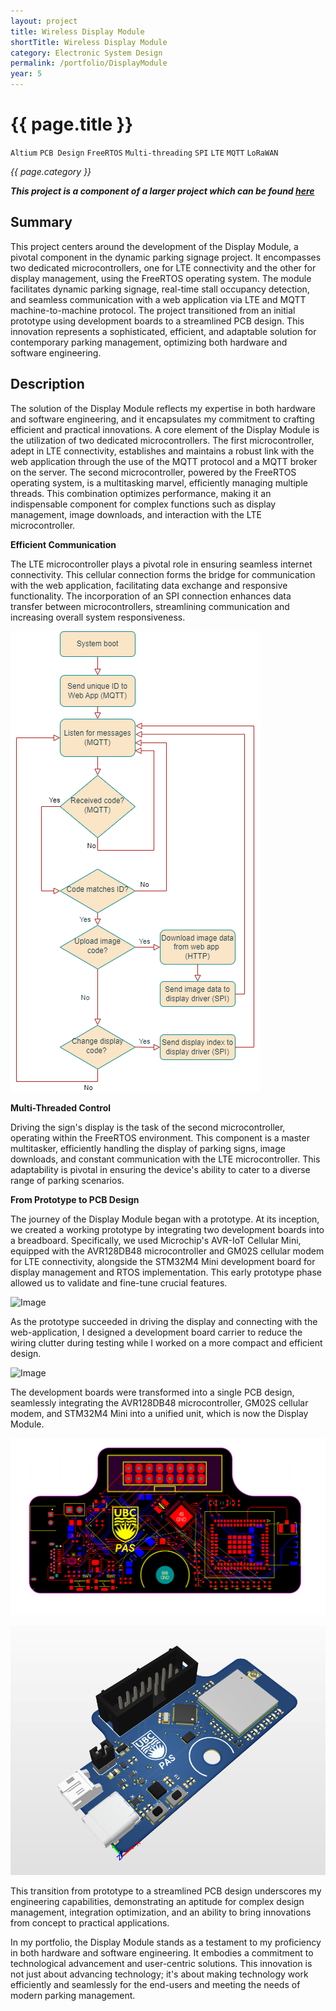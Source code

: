 ```yaml
---
layout: project
title: Wireless Display Module
shortTitle: Wireless Display Module
category: Electronic System Design
permalink: /portfolio/DisplayModule
year: 5
---
```



# {{ page.title }}

`Altium` `PCB Design` `FreeRTOS` `Multi-threading` `SPI` `LTE` `MQTT` `LoRaWAN` 

*{{ page.category }}*

***This project is a component of a larger project which can be found [here](/portfolio/ParkingSign)***

## Summary

This project centers around the development of the Display Module, a pivotal component in the dynamic parking signage project. It encompasses two dedicated microcontrollers, one for LTE connectivity and the other for display management, using the FreeRTOS operating system. The module facilitates dynamic parking signage, real-time stall occupancy detection, and seamless communication with a web application via LTE and MQTT machine-to-machine protocol. The project transitioned from an initial prototype using development boards to a streamlined PCB design. This innovation represents a sophisticated, efficient, and adaptable solution for contemporary parking management, optimizing both hardware and software engineering.

## Description

The solution of the Display Module reflects my expertise in both hardware and software engineering, and it encapsulates my commitment to crafting efficient and practical innovations. A core element of the Display Module is the utilization of two dedicated microcontrollers. The first microcontroller, adept in LTE connectivity, establishes and maintains a robust link with the web application through the use of the MQTT protocol and a MQTT broker on the server. The second microcontroller, powered by the FreeRTOS operating system, is a multitasking marvel, efficiently managing multiple threads. This combination optimizes performance, making it an indispensable component for complex functions such as display management, image downloads, and interaction with the LTE microcontroller.

**Efficient Communication**

The LTE microcontroller plays a pivotal role in ensuring seamless internet connectivity. This cellular connection forms the bridge for communication with the web application, facilitating data exchange and responsive functionality. The incorporation of an SPI connection enhances data transfer between microcontrollers, streamlining communication and increasing overall system responsiveness.

![Image](/assets/images/ParkingSign/cellularflow.png)

**Multi-Threaded Control**

Driving the sign's display is the task of the second microcontroller, operating within the FreeRTOS environment. This component is a master multitasker, efficiently handling the display of parking signs, image downloads, and constant communication with the LTE microcontroller. This adaptability is pivotal in ensuring the device's ability to cater to a diverse range of parking scenarios.

**From Prototype to PCB Design**

The journey of the Display Module began with a prototype. At its inception, we created a working prototype by integrating two development boards into a breadboard. Specifically, we used Microchip's AVR-IoT Cellular Mini, equipped with the AVR128DB48 microcontroller and GM02S cellular modem for LTE connectivity, alongside the STM32M4 Mini development board for display management and RTOS implementation. This early prototype phase allowed us to validate and fine-tune crucial features.

![Image](/assets/images/ParkingSign/prototype.jpg)

As the prototype succeeded in driving the display and connecting with the web-application, I designed a development board carrier to reduce the wiring clutter during testing while I worked on a more compact and efficient design.

![Image](/assets/images/ParkingSign/protoBoard.jpg)

The development boards were transformed into a single PCB design, seamlessly integrating the AVR128DB48 microcontroller, GM02S cellular modem, and STM32M4 Mini into a unified unit, which is now the Display Module.

![Image](/assets/images/ParkingSign/pcb.png)

![Image](/assets/images/ParkingSign/pcbFront.png)

This transition from prototype to a streamlined PCB design underscores my engineering capabilities, demonstrating an aptitude for complex design management, integration optimization, and an ability to bring innovations from concept to practical applications.

In my portfolio, the Display Module stands as a testament to my proficiency in both hardware and software engineering. It embodies a commitment to technological advancement and user-centric solutions. This innovation is not just about advancing technology; it's about making technology work efficiently and seamlessly for the end-users and meeting the needs of modern parking management.
